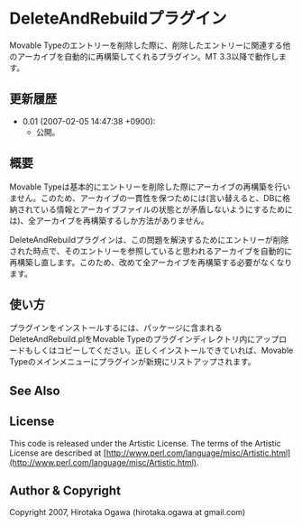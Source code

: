 # DeleteAndRebuildプラグイン

Movable Typeのエントリーを削除した際に、削除したエントリーに関連する他のアーカイブを自動的に再構築してくれるプラグイン。MT 3.3以降で動作します。

## 更新履歴

 * 0.01 (2007-02-05 14:47:38 +0900):
   * 公開。

## 概要

Movable Typeは基本的にエントリーを削除した際にアーカイブの再構築を行いません。このため、アーカイブの一貫性を保つためには(言い替えると、DBに格納されている情報とアーカイブファイルの状態とが矛盾しないようにするためには)、全アーカイブを再構築するしか方法がありません。

DeleteAndRebuildプラグインは、この問題を解決するためにエントリーが削除された時点で、そのエントリーを参照していると思われるアーカイブを自動的に再構築し直します。このため、改めて全アーカイブを再構築する必要がなくなります。

## 使い方

プラグインをインストールするには、パッケージに含まれるDeleteAndRebuild.plをMovable Typeのプラグインディレクトリ内にアップロードもしくはコピーしてください。正しくインストールできていれば、Movable Typeのメインメニューにプラグインが新規にリストアップされます。

## See Also

## License

This code is released under the Artistic License. The terms of the Artistic License are described at [http://www.perl.com/language/misc/Artistic.html](http://www.perl.com/language/misc/Artistic.html).

## Author & Copyright

Copyright 2007, Hirotaka Ogawa (hirotaka.ogawa at gmail.com)

